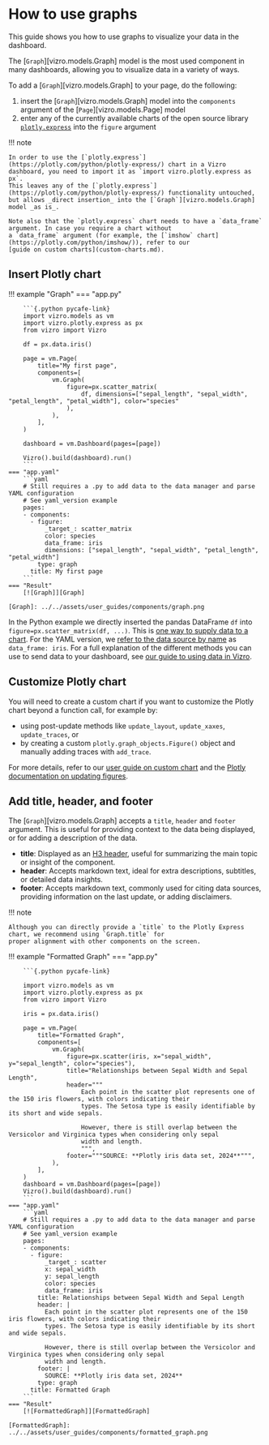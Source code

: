 # How to use graphs

This guide shows you how to use graphs to visualize your data in the dashboard.

The [`Graph`][vizro.models.Graph] model is the most used component in many dashboards, allowing you to visualize data in a variety of ways.

To add a [`Graph`][vizro.models.Graph] to your page, do the following:

1. insert the [`Graph`][vizro.models.Graph] model into the `components` argument of the
[`Page`][vizro.models.Page] model
2. enter any of the currently available charts of the open source library [`plotly.express`](https://plotly.com/python/plotly-express/) into the `figure` argument

!!! note

    In order to use the [`plotly.express`](https://plotly.com/python/plotly-express/) chart in a Vizro dashboard, you need to import it as `import vizro.plotly.express as px`.
    This leaves any of the [`plotly.express`](https://plotly.com/python/plotly-express/) functionality untouched, but allows _direct insertion_ into the [`Graph`][vizro.models.Graph] model _as is_.

    Note also that the `plotly.express` chart needs to have a `data_frame` argument. In case you require a chart without
    a `data_frame` argument (for example, the [`imshow` chart](https://plotly.com/python/imshow/)), refer to our
    [guide on custom charts](custom-charts.md).


## Insert Plotly chart

!!! example "Graph"
    === "app.py"

        ```{.python pycafe-link}
        import vizro.models as vm
        import vizro.plotly.express as px
        from vizro import Vizro

        df = px.data.iris()

        page = vm.Page(
            title="My first page",
            components=[
                vm.Graph(
                    figure=px.scatter_matrix(
                        df, dimensions=["sepal_length", "sepal_width", "petal_length", "petal_width"], color="species"
                    ),
                ),
            ],
        )

        dashboard = vm.Dashboard(pages=[page])

        Vizro().build(dashboard).run()
        ```
    === "app.yaml"
        ```yaml
        # Still requires a .py to add data to the data manager and parse YAML configuration
        # See yaml_version example
        pages:
        - components:
          - figure:
              _target_: scatter_matrix
              color: species
              data_frame: iris
              dimensions: ["sepal_length", "sepal_width", "petal_length", "petal_width"]
            type: graph
          title: My first page
        ```
    === "Result"
        [![Graph]][Graph]

    [Graph]: ../../assets/user_guides/components/graph.png


In the Python example we directly inserted the pandas DataFrame `df` into `figure=px.scatter_matrix(df, ...)`. This is [one way to supply data to a chart](data.md#supply-directly). For the YAML version, we [refer to the data source by name](data.md#reference-by-name) as `data_frame: iris`. For a full explanation of the different methods you can use to send data to your dashboard, see [our guide to using data in Vizro](data.md).

## Customize Plotly chart

You will need to create a custom chart if you want to customize the Plotly chart beyond a function call, for example by:

* using post-update methods like `update_layout`, `update_xaxes`, `update_traces`, or
* by creating a custom `plotly.graph_objects.Figure()` object and manually adding traces with `add_trace`.

For more details, refer to our [user guide on custom chart](custom-charts.md) and the
[Plotly documentation on updating figures](https://plotly.com/python/creating-and-updating-figures/).


## Add title, header, and footer

The [`Graph`][vizro.models.Graph] accepts a `title`, `header` and `footer` argument. This is useful for providing
context to the data being displayed, or for adding a description of the data.

- **title**: Displayed as an [H3 header](https://dash.plotly.com/dash-html-components/h3), useful for summarizing the main topic or insight of the component.
- **header**: Accepts markdown text, ideal for extra descriptions, subtitles, or detailed data insights.
- **footer**: Accepts markdown text, commonly used for citing data sources, providing information on the last update, or adding disclaimers.


!!! note

    Although you can directly provide a `title` to the Plotly Express chart, we recommend using `Graph.title` for
    proper alignment with other components on the screen.

!!! example "Formatted Graph"
    === "app.py"

        ```{.python pycafe-link}

        import vizro.models as vm
        import vizro.plotly.express as px
        from vizro import Vizro

        iris = px.data.iris()

        page = vm.Page(
            title="Formatted Graph",
            components=[
                vm.Graph(
                    figure=px.scatter(iris, x="sepal_width", y="sepal_length", color="species"),
                    title="Relationships between Sepal Width and Sepal Length",
                    header="""
                        Each point in the scatter plot represents one of the 150 iris flowers, with colors indicating their
                        types. The Setosa type is easily identifiable by its short and wide sepals.

                        However, there is still overlap between the Versicolor and Virginica types when considering only sepal
                        width and length.
                        """,
                    footer="""SOURCE: **Plotly iris data set, 2024**""",
                ),
            ],
        )
        dashboard = vm.Dashboard(pages=[page])
        Vizro().build(dashboard).run()
        ```
    === "app.yaml"
        ```yaml
        # Still requires a .py to add data to the data manager and parse YAML configuration
        # See yaml_version example
        pages:
        - components:
          - figure:
              _target_: scatter
              x: sepal_width
              y: sepal_length
              color: species
              data_frame: iris
            title: Relationships between Sepal Width and Sepal Length
            header: |
              Each point in the scatter plot represents one of the 150 iris flowers, with colors indicating their
              types. The Setosa type is easily identifiable by its short and wide sepals.

              However, there is still overlap between the Versicolor and Virginica types when considering only sepal
              width and length.
            footer: |
              SOURCE: **Plotly iris data set, 2024**
            type: graph
          title: Formatted Graph
        ```
    === "Result"
        [![FormattedGraph]][FormattedGraph]

    [FormattedGraph]: ../../assets/user_guides/components/formatted_graph.png
